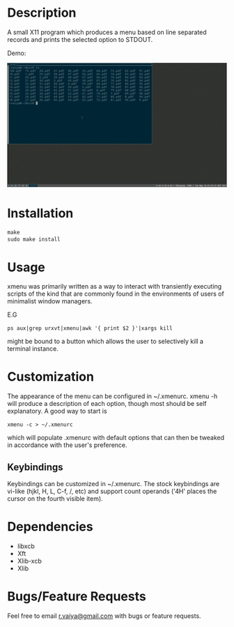 # Description

A small X11 program which produces a menu based on line separated
records and prints the selected option to STDOUT.

Demo:

![Demo](demo.gif "Demo")

# Installation

```
make
sudo make install
```
  
# Usage

xmenu was primarily written as a way to interact with transiently
executing scripts of the kind that are commonly found in the
environments of users of minimalist window managers.

E.G

```
ps aux|grep urxvt|xmenu|awk '{ print $2 }'|xargs kill
```

might be bound to a button which allows the user to selectively
kill a terminal instance.

# Customization

The appearance of the menu can be configured in ~/.xmenurc. xmenu -h
will produce a description of each option, though most should be
self explanatory. A good way to start is

```
xmenu -c > ~/.xmenurc
```

which will populate .xmenurc with default options that can then be
tweaked in accordance with the user's preference.

## Keybindings

 Keybindings can be customized in ~/.xmenurc. The stock keybindings
 are vi-like (hjkl, H, L, C-f, /, etc) and support count operands ('4H'
 places the cursor on the fourth visible item).
 
# Dependencies

- libxcb
- Xft
- Xlib-xcb
- Xlib

# Bugs/Feature Requests

Feel free to email r.vaiya@gmail.com with bugs or feature requests.